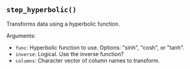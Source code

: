 ## `step_hyperbolic()`

Transforms data using a hyperbolic function.

Arguments:
* `func`: Hyperbolic function to use. Options: "sinh", "cosh", or "tanh".
* `inverse`: Logical. Use the inverse function?
* `columns`: Character vector of column names to transform.
